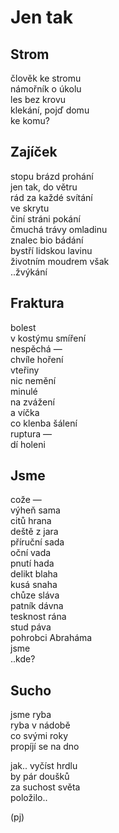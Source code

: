 Jen tak
=======


Strom
-----

člověk ke stromu  
námořník o úkolu  
les bez krovu  
klekání, pojď domu  
ke komu?  


Zajíček
-------

stopu brázd prohání  
jen tak, do větru  
rád za každé svítání  
ve skrytu  
činí stráni pokání  
čmuchá trávy omladinu  
znalec bio bádání  
bystří lidskou lavinu  
životním moudrem však  
..žvýkání  


Fraktura
--------

bolest  
v kostýmu smíření  
nespěchá —  
chvíle hoření  
vteřiny  
nic nemění  
minulé  
na zvážení  
a víčka  
co klenba šálení  
ruptura —  
dí holeni


Jsme
----

cože —  
výheň sama   
citů hrana  
deště z jara  
příruční sada   
oční vada  
pnutí hada   
delikt blaha  
kusá snaha  
chůze sláva  
patník dávna  
tesknost rána  
stud páva   
pohrobci Abraháma  
jsme  
..kde?


Sucho
-----
  
jsme ryba  
ryba v nádobě  
co svými roky  
propíjí se na dno

jak.. vyčíst hrdlu  
by pár doušků  
za suchost světa  
položilo..


(pj)

